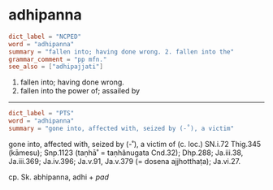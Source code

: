 # adhipanna

``` toml
dict_label = "NCPED"
word = "adhipanna"
summary = "fallen into; having done wrong. 2. fallen into the"
grammar_comment = "pp mfn."
see_also = ["adhipajjati"]
```

1. fallen into; having done wrong.
2. fallen into the power of; assailed by

--------------------

``` toml
dict_label = "PTS"
word = "adhipanna"
summary = "gone into, affected with, seized by (-˚), a victim"
```

gone into, affected with, seized by (\-˚), a victim of (c. loc.) SN.i.72 Thig.345 (kāmesu); Snp.1123 (taṇhā˚ = taṇhânugata Cnd.32); Dhp.288; Ja.iii.38, Ja.iii.369; Ja.iv.396; Ja.v.91, Ja.v.379 (= dosena ajjhotthaṭa); Ja.vi.27.

cp. Sk. abhipanna, adhi \+ *pad*

